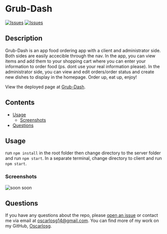 # Grub-Dash
[![Issues](https://img.shields.io/github/issues/Oscarlosg/Grub-Dash)](https://github.com/Oscarlosg/Grub-Dash/issues) [![Issues](https://img.shields.io/github/contributors/Oscarlosg/Grub-Dash)](https://github.com/Oscarlosg/Grub-Dash/graphs/contributors) 
## Description
Grub-Dash is an app food ordering app with a client and administrator side. Both sides are easily accecible through the nav. In the app, you can view items and add them to your shopping cart where you can enter your information to order food (ps. dont use your real information please). In the administrator side, you can view and edit orders/order status and create new dishes to display in the homepage. Order up, eat up, enjoy!
          
View the deployed page at [Grub-Dash](soon).
## Contents
* [Usage](#usage)
   * [Screenshots](#screenshots)
* [Questions](#questions)

## Usage
run ```npm install``` in the root folder then change directory to the server folder and run ```npm start```. In a separate terminal, change directory to client and run ```npm start```. 
  
### Screenshots
![soon](soon)
soon

## Questions
If you have any questions about the repo, please [open an issue](https://github.com/Oscarlosg/Grub-Dash/issues) or contact me via email at oscarlosg14@gmail.com. You can find more of my work on my GitHub, [Oscarlosg](https://github.com/Oscarlosg/).
  
